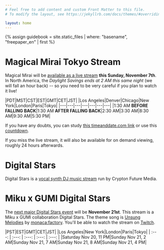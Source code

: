 ```yaml
---
# Feel free to add content and custom Front Matter to this file.
# To modify the layout, see https://jekyllrb.com/docs/themes/#overriding-theme-defaults

layout: home
---
```


{% assign guidebook = site.static_files | where: "basename", "freepaper_en" | first %}

# Magical Mirai Tokyo Stream

Magical Mirai will be [available as a live
stream](https://magicalmirai.com/2021/tokyo_overview_en.html#tokyo_ticket_onlinelive)
**this Sunday, November 7th**. In North America, the *Daylight Savings ends at 2
AM this same night* (we will fall an hour back) -- so you need to be very
careful if you plan to watch it live!

|PDT|MST|CST|EST|GMT|CET|JST|
|Los Angeles|Denver|Chicago|New York|London|Paris|Tokyo|
|---|---|---|---|---|---|---|
|1:30 AM **BEFORE FALLING BACK**|1:30 AM **AFTER FALLING BACK**|2:30 AM|3:30 AM|8:30 AM|9:30 AM|5:30 PM|

If you have any doubts, you can study [this timeanddate.com
link](https://www.timeanddate.com/worldclock/fixedtime.html?msg=Magical+Mirai+Tokyo+Live+Stream&iso=20211107T1730&p1=248&ah=2&am=30)
or use this
[countdown](https://www.timeanddate.com/countdown/payday?iso=20211107T1730&p0=248&msg=Magical+Mirai+Tokyo+Live+Stream&font=slab).

If you miss the live stream, it will also be available for on demand viewing,
roughly 24 hours afterwards.

# Digital Stars

Digital Stars is a [vocal synth DJ music
stream](https://digitalstars.club/hmds21/index.html) run by Crypton Future
Media.

# Miku x GUMI Digital Stars

The [next major Digital Stars
event](https://digitalstars.club/dsmg21/index_en.html) will be **November
21st**. This stream is a Miku x GUMI collaboration Digital Stars. The theme song
is [Unsung Melodies](https://www.youtube.com/watch?v=ohbSbLRJFeE) by
[monaca:factory](https://monacafactory.com). You'll be able to watch the stream
on [Twitch](https://www.twitch.tv/cfm_official).

|PST|EST|GMT|CET|JST|
|Los Angeles|New York|London|Paris|Tokyo|
| :---: | :---: | :---: | :---: | :---: |
|Saturday Nov 20, 11 PM|Sunday Nov 21, 2 AM|Sunday Nov 21, 7 AM|Sunday Nov 21, 8 AM|Sunday Nov 21, 4 PM|
